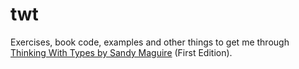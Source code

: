 # twt

Exercises, book code, examples and other things to get me through [Thinking With Types by Sandy Maguire](https://thinkingwithtypes.com/) (First Edition).
